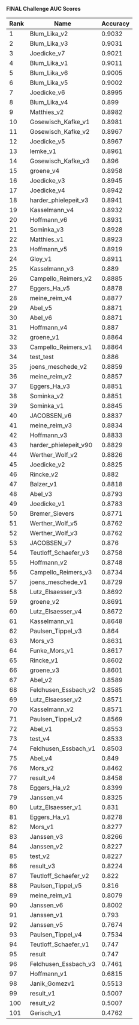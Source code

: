 **FINAL Challenge AUC Scores**


|Rank|Name|Accuracy|
|----|-----|---|
|1|Blum_Lika_v2|0.9032| 
|2|Blum_Lika_v3|0.9031| 
|3|Joedicke_v7|0.9021| 
|4|Blum_Lika_v1|0.9011| 
|5|Blum_Lika_v6|0.9005| 
|6|Blum_Lika_v5|0.9002| 
|7|Joedicke_v6|0.8995| 
|8|Blum_Lika_v4|0.899| 
|9|Matthies_v2|0.8982| 
|10|Gosewisch_Kafke_v1|0.8981| 
|11|Gosewisch_Kafke_v2|0.8967| 
|12|Joedicke_v5|0.8967| 
|13|lemke_v1|0.8961| 
|14|Gosewisch_Kafke_v3|0.896| 
|15|groene_v4|0.8958| 
|16|Joedicke_v3|0.8945| 
|17|Joedicke_v4|0.8942| 
|18|harder_phielepeit_v3|0.8941| 
|19|Kasselmann_v4|0.8932| 
|20|Hoffmann_v6|0.8931| 
|21|Sominka_v3|0.8928| 
|22|Matthies_v1|0.8923| 
|23|Hoffmann_v5|0.8919| 
|24|Gloy_v1|0.8911| 
|25|Kasselmann_v3|0.889| 
|26|Campello_Reimers_v2|0.8885| 
|27|Eggers_Ha_v5|0.8878| 
|28|meine_reim_v4|0.8877| 
|29|Abel_v5|0.8871| 
|30|Abel_v6|0.8871| 
|31|Hoffmann_v4|0.887| 
|32|groene_v1|0.8864| 
|33|Campello_Reimers_v1|0.8864| 
|34|test_test|0.886| 
|35|joens_meschede_v2|0.8859| 
|36|meine_reim_v2|0.8857| 
|37|Eggers_Ha_v3|0.8851| 
|38|Sominka_v2|0.8851| 
|39|Sominka_v1|0.8845| 
|40|JACOBSEN_v6|0.8837| 
|41|meine_reim_v3|0.8834| 
|42|Hoffmann_v3|0.8833| 
|43|harder_phielepeit_v90|0.8829| 
|44|Werther_Wolf_v2|0.8826| 
|45|Joedicke_v2|0.8825| 
|46|Rincke_v2|0.882| 
|47|Balzer_v1|0.8818| 
|48|Abel_v3|0.8793| 
|49|Joedicke_v1|0.8783| 
|50|Bremer_Sievers|0.8771| 
|51|Werther_Wolf_v5|0.8762| 
|52|Werther_Wolf_v3|0.8762| 
|53|JACOBSEN_v7|0.876| 
|54|Teutloff_Schaefer_v3|0.8758| 
|55|Hoffmann_v2|0.8748| 
|56|Campello_Reimers_v3|0.8734| 
|57|joens_meschede_v1|0.8729| 
|58|Lutz_Elsaesser_v3|0.8692| 
|59|groene_v2|0.8691| 
|60|Lutz_Elsaesser_v4|0.8672| 
|61|Kasselmann_v1|0.8648| 
|62|Paulsen_Tippel_v3|0.864| 
|63|Mors_v3|0.8631| 
|64|Funke_Mors_v1|0.8617| 
|65|Rincke_v1|0.8602| 
|66|groene_v3|0.8601| 
|67|Abel_v2|0.8589| 
|68|Feldhusen_Essbach_v2|0.8585| 
|69|Lutz_Elsaesser_v2|0.8571| 
|70|Kasselmann_v2|0.8571| 
|71|Paulsen_Tippel_v2|0.8569| 
|72|Abel_v1|0.8553| 
|73|test_v4|0.8533| 
|74|Feldhusen_Essbach_v1|0.8503| 
|75|Abel_v4|0.849| 
|76|Mors_v2|0.8462| 
|77|result_v4|0.8458| 
|78|Eggers_Ha_v2|0.8399| 
|79|Janssen_v4|0.8325| 
|80|Lutz_Elsaesser_v1|0.831| 
|81|Eggers_Ha_v1|0.8278| 
|82|Mors_v1|0.8277| 
|83|Janssen_v3|0.8266| 
|84|Janssen_v2|0.8227| 
|85|test_v2|0.8227| 
|86|result_v3|0.8224| 
|87|Teutloff_Schaefer_v2|0.822| 
|88|Paulsen_Tippel_v5|0.816| 
|89|meine_reim_v1|0.8079| 
|90|Janssen_v6|0.8002| 
|91|Janssen_v1|0.793| 
|92|Janssen_v5|0.7674| 
|93|Paulsen_Tippel_v4|0.7534| 
|94|Teutloff_Schaefer_v1|0.747| 
|95|result|0.747| 
|96|Feldhusen_Essbach_v3|0.7461| 
|97|Hoffmann_v1|0.6815| 
|98|Janik_Gomezv1|0.5513| 
|99|result_v1|0.5007| 
|100|result_v2|0.5007| 
|101|Gerisch_v1|0.4762| 
